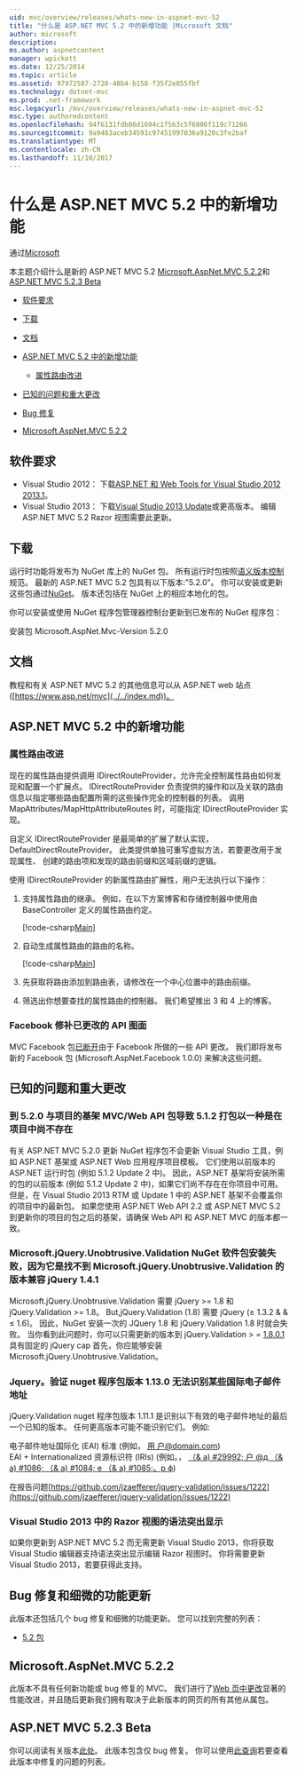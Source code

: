 ```yaml
---
uid: mvc/overview/releases/whats-new-in-aspnet-mvc-52
title: "什么是 ASP.NET MVC 5.2 中的新增功能 |Microsoft 文档"
author: microsoft
description: 
ms.author: aspnetcontent
manager: wpickett
ms.date: 12/25/2014
ms.topic: article
ms.assetid: 97972587-2720-48b4-b158-f35f2e855fbf
ms.technology: dotnet-mvc
ms.prod: .net-framework
msc.legacyurl: /mvc/overview/releases/whats-new-in-aspnet-mvc-52
msc.type: authoredcontent
ms.openlocfilehash: 94f6131fdb86d1694c1f563c5f6806f119c71266
ms.sourcegitcommit: 9a9483aceb34591c97451997036a9120c3fe2baf
ms.translationtype: MT
ms.contentlocale: zh-CN
ms.lasthandoff: 11/10/2017
---
```

<a name="whats-new-in-aspnet-mvc-52"></a>什么是 ASP.NET MVC 5.2 中的新增功能
====================
通过[Microsoft](https://github.com/microsoft)

本主题介绍什么是新的 ASP.NET MVC 5.2 [Microsoft.AspNet.MVC 5.2.2](#52)和[ASP.NET MVC 5.2.3 Beta](#mvc523Beta)

- [软件要求](#softRequire)
- [下载](#download)
- [文档](#documentation)
- [ASP.NET MVC 5.2 中的新增功能](#new-features)

    - [属性路由改进](#attributerouting)
- [已知的问题和重大更改](#knownbreakingchanges)
- [Bug 修复](#bug-fixes)
- [Microsoft.AspNet.MVC 5.2.2](#52)

<a id="softRequire"></a>
## <a name="software-requirements"></a>软件要求

- Visual Studio 2012： 下载[ASP.NET 和 Web Tools for Visual Studio 2012 2013.1](https://go.microsoft.com/fwlink/?LinkId=390062)。
- Visual Studio 2013： 下载[Visual Studio 2013 Update](https://go.microsoft.com/fwlink/?LinkId=390064)或更高版本。 编辑 ASP.NET MVC 5.2 Razor 视图需要此更新。

<a id="download"></a>
## <a name="download"></a>下载

运行时功能将发布为 NuGet 库上的 NuGet 包。 所有运行时包按照[语义版本控制](http://semver.org/)规范。 最新的 ASP.NET MVC 5.2 包具有以下版本:"5.2.0"。 你可以安装或更新这些包通过[NuGet](http://www.nuget.org/packages/Microsoft.AspNet.Mvc/)。 版本还包括在 NuGet 上的相应本地化的包。

你可以安装或使用 NuGet 程序包管理器控制台更新到已发布的 NuGet 程序包：

安装包 Microsoft.AspNet.Mvc-Version 5.2.0

<a id="documentation"></a>
## <a name="documentation"></a>文档

教程和有关 ASP.NET MVC 5.2 的其他信息可以从 ASP.NET web 站点 ([https://www.asp.net/mvc](../../index.md))。

<a id="new-features"></a>
## <a name="new-features-in-aspnet-mvc-52"></a>ASP.NET MVC 5.2 中的新增功能

<a id="attributerouting"></a>
### <a name="attribute-routing-improvements"></a>属性路由改进

现在的属性路由提供调用 IDirectRouteProvider，允许完全控制属性路由如何发现和配置一个扩展点。 IDirectRouteProvider 负责提供的操作和以及关联的路由信息以指定哪些路由配置所需的这些操作完全的控制器的列表。 调用 MapAttributes/MapHttpAttributeRoutes 时，可能指定 IDirectRouteProvider 实现。

自定义 IDirectRouteProvider 是最简单的扩展了默认实现，DefaultDirectRouteProvider。 此类提供单独可重写虚拟方法，若要更改用于发现属性、 创建的路由项和发现的路由前缀和区域前缀的逻辑。

使用 IDirectRouteProvider 的新属性路由扩展性，用户无法执行以下操作：

1. 支持属性路由的继承。 例如，在以下方案博客和存储控制器中使用由 BaseController 定义的属性路由约定。 

    [!code-csharp[Main](whats-new-in-aspnet-mvc-52/samples/sample1.cs)]
2. 自动生成属性路由的路由的名称。 

    [!code-csharp[Main](whats-new-in-aspnet-mvc-52/samples/sample2.cs)]
3. 先获取将路由添加到路由表，请修改在一个中心位置中的路由前缀。
4. 筛选出你想要查找的属性路由的控制器。 我们希望推出 3 和 4 上的博客。

### <a name="facebook-fixes-for-changed-api-surface"></a>Facebook 修补已更改的 API 图面

MVC Facebook 包[已断开](https://aspnetwebstack.codeplex.com/workitem/list/advanced?keyword=&amp;status=All&amp;type=All&amp;priority=All&amp;release=v5.2%20RC&amp;assignedTo=All&amp;component=Facebook&amp;sortField=AssignedTo&amp;sortDirection=Ascending&amp;page=0&amp;reasonClosed=All)由于 Facebook 所做的一些 API 更改。 我们即将发布新的 Facebook 包 (Microsoft.AspNet.Facebook 1.0.0) 来解决这些问题。

<a id="knownbreakingchanges"></a>
## <a name="known-issues-and-breaking-changes"></a>已知的问题和重大更改

### <a name="scaffolding-mvcweb-api-into-a-project-with-520-packages-results-in-512-packages-for-ones-that-dont-already-exist-in-the-project"></a>到 5.2.0 与项目的基架 MVC/Web API 包导致 5.1.2 打包以一种是在项目中尚不存在

有关 ASP.NET MVC 5.2.0 更新 NuGet 程序包不会更新 Visual Studio 工具，例如 ASP.NET 基架或 ASP.NET Web 应用程序项目模板。 它们使用以前版本的 ASP.NET 运行时包 (例如 5.1.2 Update 2 中)。 因此，ASP.NET 基架将安装所需的包的以前版本 (例如 5.1.2 Update 2 中)，如果它们尚不存在在你项目中可用。 但是，在 Visual Studio 2013 RTM 或 Update 1 中的 ASP.NET 基架不会覆盖你的项目中的最新包。 如果您使用 ASP.NET Web API 2.2 或 ASP.NET MVC 5.2 到更新你的项目的包之后的基架，请确保 Web API 和 ASP.NET MVC 的版本都一致。

### <a name="microsoftjqueryunobtrusivevalidation-nuget-package-installation-fails-because-it-is-unable-to-find-a-version-of-microsoftjqueryunobtrusivevalidation-compatible-to-jquery-141"></a>Microsoft.jQuery.Unobtrusive.Validation NuGet 软件包安装失败，因为它是找不到 Microsoft.jQuery.Unobtrusive.Validation 的版本兼容 jQuery 1.4.1

Microsoft.jQuery.Unobtrusive.Validation 需要 jQuery &gt;= 1.8 和 jQuery.Validation &gt;= 1.8。 But,jQuery.Validation (1.8) 需要 jQuery (&#8805; 1.3.2 &amp; &amp; &#8804; 1.6)。 因此，NuGet 安装一次的 JQuery 1.8 和 jQuery.Validation 1.8 时就会失败。 当你看到此问题时，你可以只需更新的版本到 jQuery.Validation &gt; =  [1.8.0.1](https://www.nuget.org/packages/jQuery.Validation/1.8.0.1)具有固定的 jQuery cap 首先，你应能够安装Microsoft.jQuery.Unobtrusive.Validation。

### <a name="the-jqueryvalidation-nuget-package-version-1130-does-not-recognize-some-international-email-addresses"></a>Jquery。验证 nuget 程序包版本 1.13.0 无法识别某些国际电子邮件地址

jQuery.Validation nuget 程序包版本 1.11.1 是识别以下有效的电子邮件地址的最后一个已知的版本。 任何更高版本可能不能识别它们。 例如: 

电子邮件地址国际化 (EAI) 标准 (例如， [&#29992; &#25143;@domain.com](mailto:&#29992;&#25143;@domain.com))   
 EAI + Internationalized 资源标识符 (IRIs) (例如。， [（& a) #29992; &#25143; @&#1076; （& a) #1086; （& a) #1084; &#1077; （& a) #1085;。&#1088; &#1092;](mailto:&#29992;&#25143;@&#1076;&#1086;&#1084;&#1077;&#1085;.&#1088;&#1092;))

在报告问题[https://github.com/jzaefferer/jquery-validation/issues/1222](https://github.com/jzaefferer/jquery-validation/issues/1222)

### <a name="syntax-highlighting-for-razor-views-in-visual-studio-2013"></a>Visual Studio 2013 中的 Razor 视图的语法突出显示

如果你更新到 ASP.NET MVC 5.2 而无需更新 Visual Studio 2013，你将获取 Visual Studio 编辑器支持语法突出显示编辑 Razor 视图时。 你将需要更新 Visual Studio 2013，若要获得此支持。

<a id="bug-fixes"></a>
## <a name="bug-fixes-and-minor-feature-updates"></a>Bug 修复和细微的功能更新

此版本还包括几个 bug 修复和细微的功能更新。 您可以找到完整的列表：

- [5.2 包](https://aspnetwebstack.codeplex.com/workitem/list/advanced?keyword=&amp;status=Closed&amp;type=All&amp;priority=All&amp;release=v5.2%20RC&amp;assignedTo=All&amp;component=MVC&amp;sortField=AssignedTo&amp;sortDirection=Ascending&amp;page=0&amp;reasonClosed=Fixed)

<a id="52"></a>
## <a name="microsoftaspnetmvc-522"></a>Microsoft.AspNet.MVC 5.2.2

此版本不具有任何新功能或 bug 修复的 MVC。 我们进行了[Web 页中更改](https://blogs.msdn.com/b/webdev/archive/2014/07/28/announcing-the-beta-release-of-web-pages-3-2-1.aspx)显著的性能改进，并且随后更新我们拥有取决于此新版本的网页的所有其他从属包。

<a id="mvc523Beta"></a>
## <a name="aspnet-mvc-523-beta"></a>ASP.NET MVC 5.2.3 Beta

你可以阅读有关版本[此处](https://blogs.msdn.com/b/webdev/archive/2014/12/17/asp-net-mvc-5-2-3-web-pages-5-2-3-and-web-api-5-2-3-beta-releases.aspx)。 此版本包含仅 bug 修复。 你可以使用[此查询](https://aspnetwebstack.codeplex.com/workitem/list/advanced?keyword=&amp;status=Closed&amp;type=All&amp;priority=All&amp;release=v5.2.3%20Beta&amp;assignedTo=All&amp;component=MVC&amp;sortField=LastUpdatedDate&amp;sortDirection=Descending&amp;page=0&amp;reasonClosed=Fixed)若要查看此版本中修复的问题的列表。
